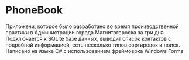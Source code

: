 # PhoneBook

Приложени, которое было разработано во время производственной практики в Администрации города Магнитогороска за три дня.
Подключается к SQLite базе данных, выводит список контактов с подробной информацией, есть несколько типов сортировок и поиск.
Написано на языке C# с использованием фреймоврка Windows Forms
